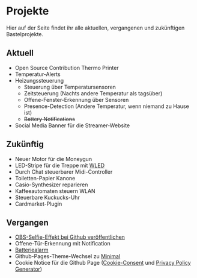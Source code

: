 # Projekte

Hier auf der Seite findet ihr alle aktuellen, vergangenen und zukünftigen Bastelprojekte.

## Aktuell
- Open Source Contribution Thermo Printer
- Temperatur-Alerts
- Heizungssteuerung
    - Steuerung über Temperatursensoren
    - Zeitsteuerung (Nachts andere Temperatur als tagsüber)
    - Offene-Fenster-Erkennung über Sensoren
    - Presence-Detection (Andere Temperatur, wenn niemand zu Hause ist)
    - ~~Battery Notifications~~
- Social Media Banner für die Streamer-Website

## Zukünftig
- Neuer Motor für die Moneygun
- LED-Stripe für die Treppe mit [WLED](https://kno.wled.ge/)
- Durch Chat steuerbarer Midi-Controller
- Toiletten-Papier Kanone
- Casio-Synthesizer reparieren
- Kaffeeautomaten steuern WLAN
- Steuerbare Kuckucks-Uhr
- Cardmarket-Plugin

## Vergangen
- [OBS-Selfie-Effekt bei Github veröffentlichen](https://github.com/einfloh/polaroid-obs-plugin)
- Offene-Tür-Erkennung mit Notification
- [Batteriealarm](https://community.home-assistant.io/t/low-battery-level-detection-notification-for-all-battery-sensors/258664)
- Github-Pages-Theme-Wechsel zu [Minimal](https://github.com/pages-themes/minimal)
- Cookie Notice für die Github Page ([Cookie-Consent](https://jekyllcodex.org/without-plugin/cookie-consent/) und [Privacy Policy Generator](https://free-privacy-policy-generator.digitalmalayali.in/))
